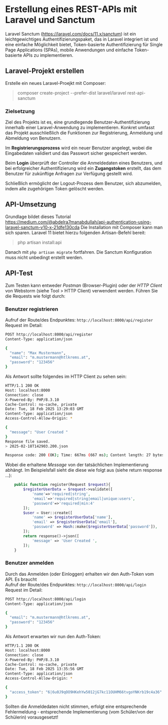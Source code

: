 # Erstellung eines REST-APIs mit Laravel und Sanctum
Laravel Sanctum (https://laravel.com/docs/11.x/sanctum) ist ein leichtgewichtiges Authentifizierungspaket, das in Laravel integriert ist und eine einfache Möglichkeit bietet, Token-basierte Authentifizierung für Single Page Applications (SPAs), mobile Anwendungen und einfache Token-basierte APIs zu implementieren. 

## Laravel-Projekt erstellen
Erstelle ein neues Laravel-Proejkt mit Composer:

>composer create-project --prefer-dist laravel/laravel rest-api-sanctum

### Zielsetzung
Ziel des Projekts ist es, eine grundlegende Benutzer-Authentifizierung innerhalb einer Laravel-Anwendung zu implementieren. Konkret umfasst das Projekt ausschließlich die Funktionen zur Registrierung, Anmeldung und Abmeldung von Benutzern. 

Im **Registrierungsprozess** wird ein neuer Benutzer angelegt, wobei die Eingabedaten validiert und das Passwort sicher gespeichert werden. 

Beim **Login** überprüft der Controller die Anmeldedaten eines Benutzers, und bei erfolgreicher Authentifizierung wird ein **Zugangstoken** erstellt, das dem Benutzer für zukünftige Anfragen zur Verfügung gestellt wird. 

Schließlich ermöglicht der Logout-Prozess dem Benutzer, sich abzumelden, indem alle zugehörigen Token gelöscht werden.

## API-Umsetzung
Grundlage bildet dieses Tutorial https://medium.com/@abdelra7manabdullah/api-authentication-using-laravel-sanctum-v10-x-21dfe130cda Die Installation mit Composer kann man sich sparen. Laravel 11 bietet hierzu folgenden Artisan-Befehl bereit:

>php artisan install:api

Danach mit `php artisan migrate` fortfahren. Die Sanctum Konfiguration muss nicht unbedingt erstellt werden.

## API-Test
Zum Testen kann entweder *Postman* (Browser-Plugin) oder der *HTTP Client* von Webstorm (siehe Tool > HTTP Client) verwendent werden. Führen Sie die Requests wie folgt durch:

### Benutzer registrieren
Aufruf der Route/des Endpunktes: `http://localhost:8000/api/register`
Request im Detail:
````bash
POST http://localhost:8000/api/register
Content-Type: application/json

{
  "name": "Max Mustermann",
  "email": "m.mustermann@htlkrems.at",
  "password": "123456"
}
````
Als Antwort sollte folgendes im HTTP Client zu sehen sein:
````bash
HTTP/1.1 200 OK
Host: localhost:8000
Connection: close
X-Powered-By: PHP/8.3.10
Cache-Control: no-cache, private
Date: Tue, 18 Feb 2025 13:29:03 GMT
Content-Type: application/json
Access-Control-Allow-Origin: *

{
  "message": "User Created "
}
Response file saved.
> 2025-02-18T142903.200.json

Response code: 200 (OK); Time: 667ms (667 ms); Content length: 27 bytes (27 B)
````
Wobei die erhaltene *Message* von der tatsächlichen Implementierung abhängt. Im Beispielsfall sieht die diese wie folgt aus (siehe return response ...):
````php
    public function register(Request $request){
        $registerUserData = $request->validate([
            'name'=>'required|string',
            'email'=>'required|string|email|unique:users',
            'password'=>'required|min:4'
        ]);
        $user = User::create([
            'name' => $registerUserData['name'],
            'email' => $registerUserData['email'],
            'password' => Hash::make($registerUserData['password']),
        ]);
        return response()->json([
            'message' => 'User Created ',
        ]);
    }
````

### Benutzer anmelden
Durch das Anmelden (oder Einloggen) erhalten wir den Auth-Token vom API. Es braucht  
Aufruf der Route/des Endpunktes: `http://localhost:8000/api/login`
Request im Detail:
````bash
POST http://localhost:8000/api/login
Content-Type: application/json

{
  "email": "m.mustermann@htlkrems.at",
  "password": "123456"
}
````
Als Antwort erwarten wir nun den Auth-Token:
````bash
HTTP/1.1 200 OK
Host: localhost:8000
Connection: close
X-Powered-By: PHP/8.3.10
Cache-Control: no-cache, private
Date: Tue, 18 Feb 2025 13:35:56 GMT
Content-Type: application/json
Access-Control-Allow-Origin: *

{
  "access_token": "6|6u0J9qOO9HKehYw5012jG7kc11OUHM66tvgoYNKrb19c4a36"
}
````
Sollten die Anmeldedaten nicht stimmen, erfolgt eine entsprechende Fehlermeldung - entsprechende Implementierung (vom Schüler/von der Schülerin) vorausgesetzt!
